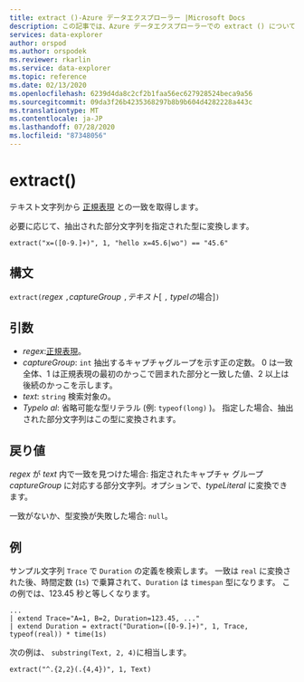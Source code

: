 ```yaml
---
title: extract ()-Azure データエクスプローラー |Microsoft Docs
description: この記事では、Azure データエクスプローラーでの extract () について説明します。
services: data-explorer
author: orspod
ms.author: orspodek
ms.reviewer: rkarlin
ms.service: data-explorer
ms.topic: reference
ms.date: 02/13/2020
ms.openlocfilehash: 6239d4da8c2cf2b1faa56ec627928524beca9a56
ms.sourcegitcommit: 09da3f26b4235368297b8b9b604d4282228a443c
ms.translationtype: MT
ms.contentlocale: ja-JP
ms.lasthandoff: 07/28/2020
ms.locfileid: "87348056"
---
```

# <a name="extract"></a>extract()

テキスト文字列から [正規表現](./re2.md) との一致を取得します。 

必要に応じて、抽出された部分文字列を指定された型に変換します。

    extract("x=([0-9.]+)", 1, "hello x=45.6|wo") == "45.6"

## <a name="syntax"></a>構文

`extract(`*regex* `,`*captureGroup* `,`*テキスト*[ `,` *typelの*場合]`)`

## <a name="arguments"></a>引数

* *regex*:[正規表現](./re2.md)。
* *captureGroup*: `int` 抽出するキャプチャグループを示す正の定数。 0 は一致全体、1 は正規表現の最初のかっこで囲まれた部分と一致した値、2 以上は後続のかっこを示します。
* *text*: `string` 検索対象の。
* *Typelo al*: 省略可能な型リテラル (例: `typeof(long)` )。 指定した場合、抽出された部分文字列はこの型に変換されます。 

## <a name="returns"></a>戻り値

*regex* が *text* 内で一致を見つけた場合: 指定されたキャプチャ グループ *captureGroup* に対応する部分文字列。オプションで、*typeLiteral* に変換できます。

一致がないか、型変換が失敗した場合: `null`。 

## <a name="examples"></a>例

サンプル文字列 `Trace` で `Duration` の定義を検索します。 一致は `real` に変換された後、時間定数 (`1s`) で乗算されて、`Duration` は `timespan` 型になります。 この例では、123.45 秒と等しくなります。

```kusto
...
| extend Trace="A=1, B=2, Duration=123.45, ..."
| extend Duration = extract("Duration=([0-9.]+)", 1, Trace, typeof(real)) * time(1s) 
```

次の例は、 `substring(Text, 2, 4)`に相当します。

```kusto
extract("^.{2,2}(.{4,4})", 1, Text)
```